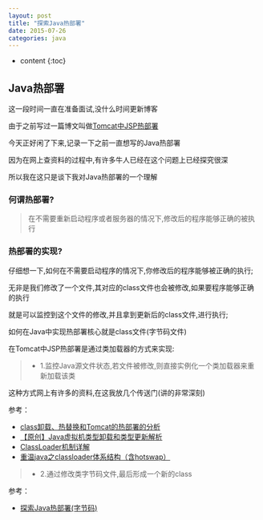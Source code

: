 ```yaml
---
layout: post
title: "探索Java热部署"
date: 2015-07-26
categories: java
---
```


* content
{:toc}

## Java热部署

这一段时间一直在准备面试,没什么时间更新博客

由于之前写过一篇博文叫做[Tomcat中JSP热部署](http://xiaohuishu.net/2015/07/04/%E6%8E%A2%E7%A9%B6Tomcat%E4%B8%ADJSP%E7%83%AD%E9%83%A8%E7%BD%B2(%E5%A6%82%E4%BD%95%E5%AE%9E%E7%8E%B0%E7%83%AD%E9%83%A8%E7%BD%B2)/)

今天正好闲了下来,记录一下之前一直想写的Java热部署

因为在网上查资料的过程中,有许多牛人已经在这个问题上已经探究很深

所以我在这只是谈下我对Java热部署的一个理解

### 何谓热部署?

> 在不需要重新启动程序或者服务器的情况下,修改后的程序能够正确的被执行

### 热部署的实现?

仔细想一下,如何在不需要启动程序的情况下,你修改后的程序能够被正确的执行;

无非是我们修改了一个文件,其对应的class文件也会被修改,如果要程序能够正确的执行

就是可以监控到这个文件的修改,并且拿到更新后的class文件,进行执行;

如何在Java中实现热部署核心就是class文件(字节码文件)

在Tomcat中JSP热部署是通过类加载器的方式来实现:

> * 1.监控Java源文件状态,若文件被修改,则直接实例化一个类加载器来重新加载该类

这种方式网上有许多的资料,在这我放几个传送门(讲的非常深刻)

参考：

* [class卸载、热替换和Tomcat的热部署的分析](http://www.blogjava.net/heavensay/archive/2013/12/03/389685.html)
* [【原创】Java虚拟机类型卸载和类型更新解析](http://www.blogjava.net/zhuxing/archive/2008/07/24/217285.html)
* [ClassLoader机制详解](http://www.ibm.com/developerworks/cn/java/j-lo-hotswapcls/)
* [重温java之classloader体系结构（含hotswap）](http://www.iteye.com/topic/136427)

> * 2.通过修改类字节码文件,最后形成一个新的class

参考：

* [探索Java热部署(字节码)](http://www.ibm.com/developerworks/cn/java/j-lo-hotdeploy/)

